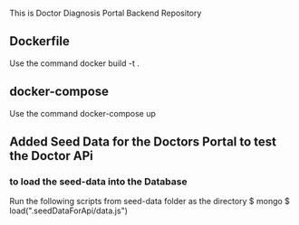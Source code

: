 This is Doctor Diagnosis Portal Backend Repository

## Dockerfile
Use the command docker build -t <imageName> .


## docker-compose
Use the command docker-compose up

## Added Seed Data for the Doctors Portal to test the Doctor APi
### to load the seed-data into the Database
Run the following scripts from seed-data folder as the directory
$ mongo
$ load(".seedDataForApi/data.js")